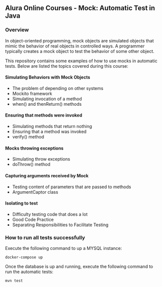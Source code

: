 ## Alura Online Courses - Mock: Automatic Test in Java

### Overview
In object-oriented programming, mock objects are simulated objects that mimic the behavior of real objects in controlled ways. 
A programmer typically creates a mock object to test the behavior of some other object.

This repository contains some examples of how to use mocks in automatic tests. Below are listed the topics covered during this course:

#### Simulating Behaviors with Mock Objects
* The problem of depending on other systems
* Mockito framework
* Simulating invocation of a method
* when() and thenReturn() methods

#### Ensuring that methods were invoked
* Simulating methods that return nothing
* Ensuring that a method was invoked
* verify() method

#### Mocks throwing exceptions
* Simulating throw exceptions
* doThrow() method

#### Capturing arguments received by Mock
* Testing content of parameters that are passed to methods
* ArgumentCaptor class

#### Isolating to test
* Difficulty testing code that does a lot
* Good Code Practice
* Separating Responsibilities to Facilitate Testing

### How to run all tests successfully
Execute the following command to up a MYSQL instance:

```docker-compose up```

Once the database is up and running, execute the following command to run the automatic tests:

```mvn test```
